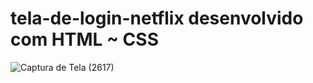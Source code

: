 # tela-de-login-netflix desenvolvido com HTML ~ CSS

![Captura de Tela (2617)](https://user-images.githubusercontent.com/101275346/180462165-a75e2cc0-676e-48fa-b7d1-247115c457d3.png)
